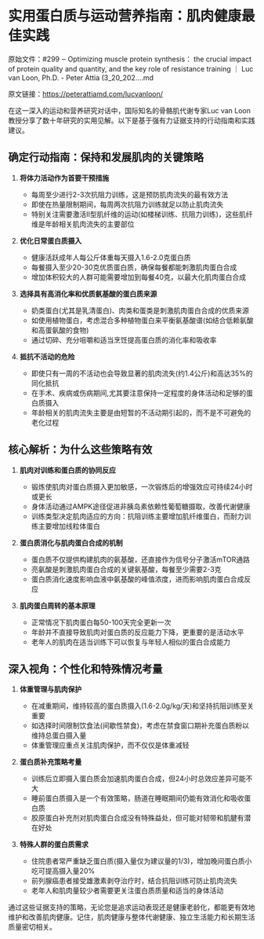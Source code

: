 # 实用蛋白质与运动营养指南：肌肉健康最佳实践

原始文件：#299 ‒ Optimizing muscle protein synthesis： the crucial impact of protein quality and quantity, and the key role of resistance training ｜ Luc van Loon, Ph.D. - Peter Attia (3_20_202….md

原文链接：https://peterattiamd.com/lucvanloon/

<YouTube videoId="AVOKWvYJM-c" />

在这一深入的运动和营养研究对话中，国际知名的骨骼肌代谢专家Luc van Loon教授分享了数十年研究的实用见解。以下是基于强有力证据支持的行动指南和实践建议。

## 确定行动指南：保持和发展肌肉的关键策略

1. **将体力活动作为首要干预措施**
   - 每周至少进行2-3次抗阻力训练，这是预防肌肉流失的最有效方法
   - 即使在热量限制期间，每周两次抗阻力训练就足以防止肌肉流失
   - 特别关注需要激活II型肌纤维的运动(如楼梯训练、抗阻力训练)，这些肌纤维是年龄相关肌肉流失的主要部位

2. **优化日常蛋白质摄入**
   - 健康活跃成年人每公斤体重每天摄入1.6-2.0克蛋白质
   - 每餐摄入至少20-30克优质蛋白质，确保每餐都能刺激肌肉蛋白合成
   - 增加体积较大的人群可能需要增加到每餐40克，以最大化肌肉蛋白合成

3. **选择具有高消化率和优质氨基酸的蛋白质来源**
   - 奶类蛋白(尤其是乳清蛋白)、肉类和蛋类是刺激肌肉蛋白合成的优质来源
   - 如使用植物蛋白，考虑混合多种植物蛋白来平衡氨基酸谱(如结合低赖氨酸和高蛋氨酸的食物)
   - 通过切碎、充分咀嚼和适当烹饪提高蛋白质的消化率和吸收率

4. **抵抗不活动的危险**
   - 即使只有一周的不活动也会导致显著的肌肉流失(约1.4公斤)和高达35%的同化抵抗
   - 在手术、疾病或伤病期间,尤其要注意保持一定程度的身体活动和足够的蛋白质摄入
   - 年龄相关的肌肉流失主要是由短暂的不活动期引起的，而不是不可避免的老化过程

## 核心解析：为什么这些策略有效

1. **肌肉对训练和蛋白质的协同反应**
   - 锻炼使肌肉对蛋白质摄入更加敏感，一次锻炼后的增强效应可持续24小时或更长
   - 身体活动通过AMPK途径促进非胰岛素依赖性葡萄糖摄取，改善代谢健康
   - 训练类型决定肌肉适应的方向：抗阻训练主要增加肌纤维蛋白，而耐力训练主要增加线粒体蛋白

2. **蛋白质消化与肌肉蛋白合成的机制**
   - 蛋白质不仅提供构建肌肉的氨基酸，还直接作为信号分子激活mTOR通路
   - 亮氨酸是刺激肌肉蛋白合成的关键氨基酸，每餐至少需要2-3克
   - 蛋白质消化速度影响血液中氨基酸的峰值浓度，进而影响肌肉蛋白合成反应

3. **肌肉蛋白周转的基本原理**
   - 正常情况下肌肉蛋白每50-100天完全更新一次
   - 年龄并不直接导致肌肉对蛋白质的反应能力下降，更重要的是活动水平
   - 老年人的肌肉在适当训练下可以恢复与年轻人相似的蛋白合成能力

## 深入视角：个性化和特殊情况考量

1. **体重管理与肌肉保护**
   - 在减重期间，维持较高的蛋白质摄入(1.6-2.0g/kg/天)和坚持抗阻训练至关重要
   - 如选择时间限制饮食法(间歇性禁食)，考虑在禁食窗口期补充蛋白质粉以维持总蛋白摄入量
   - 体重管理应重点关注肌肉保护，而不仅仅是体重减轻

2. **蛋白质补充策略考量**
   - 训练后立即摄入蛋白质会加速肌肉蛋白合成，但24小时总效应差异可能不大
   - 睡前蛋白质摄入是一个有效策略，肠道在睡眠期间仍能有效消化和吸收蛋白质
   - 胶原蛋白补充剂对肌肉蛋白合成没有特殊益处，但可能对韧带和肌腱有潜在好处

3. **特殊人群的蛋白质需求**
   - 住院患者常严重缺乏蛋白质(摄入量仅为建议量的1/3)，增加晚间蛋白质小吃可提高摄入量20%
   - 前列腺癌患者接受雄激素剥夺治疗时，结合抗阻训练可防止肌肉流失
   - 老年人和肌肉量较少者需要更关注蛋白质质量和适当的身体活动

通过这些证据支持的策略，无论您是追求运动表现还是健康老龄化，都能更有效地维护和改善肌肉健康。记住，肌肉健康与整体代谢健康、独立生活能力和长期生活质量密切相关。